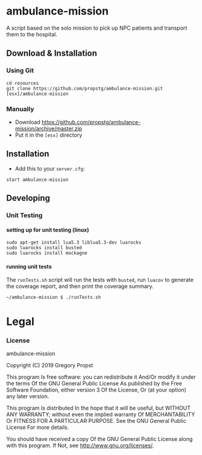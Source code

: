 # ambulance-mission
A script based on the solo mission to pick up NPC patients and transport them to the hospital.

## Download & Installation

### Using Git
```
cd resources
git clone https://github.com/propstg/ambulance-mission.git [esx]/ambulance-mission
```

### Manually
- Download https://github.com/propstg/ambulance-mission/archive/master.zip
- Put it in the `[esx]` directory

## Installation
- Add this to your `server.cfg`:

```
start ambulance-mission
```

## Developing

### Unit Testing

#### setting up for unit testing (linux)
```
sudo apt-get install lua5.3 liblua5.3-dev luarocks
sudo luarocks install busted
sudo luarocks install mockagne
```

#### running unit tests
The `runTests.sh` script will run the tests with `busted`, run `luacov` to generate the coverage report, and then print the coverage summary.
```
~/ambulance-mission $ ./runTests.sh
```

# Legal
### License
ambulance-mission

Copyright (C) 2019 Gregory Propst

This program Is free software: you can redistribute it And/Or modify it under the terms Of the GNU General Public License As published by the Free Software Foundation, either version 3 Of the License, Or (at your option) any later version.

This program Is distributed In the hope that it will be useful, but WITHOUT ANY WARRANTY; without even the implied warranty Of MERCHANTABILITY Or FITNESS FOR A PARTICULAR PURPOSE. See the GNU General Public License For more details.

You should have received a copy Of the GNU General Public License along with this program. If Not, see http://www.gnu.org/licenses/.
